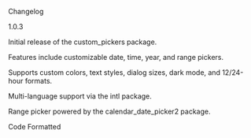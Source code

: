 Changelog

1.0.3





Initial release of the custom_pickers package.



Features include customizable date, time, year, and range pickers.



Supports custom colors, text styles, dialog sizes, dark mode, and 12/24-hour formats.



Multi-language support via the intl package.



Range picker powered by the calendar_date_picker2 package.



Code Formatted